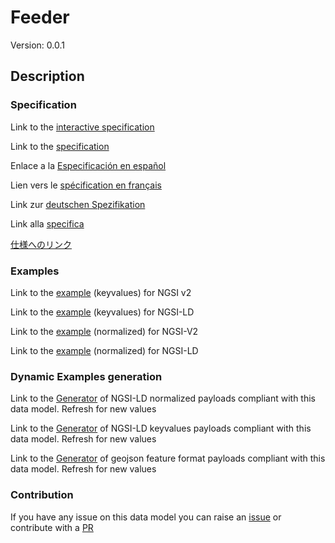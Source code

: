 # Feeder
Version: 0.0.1

## Description 


### Specification

Link to the [interactive specification](https://swagger.lab.fiware.org/?url=https://smart-data-models.github.io/dataModel.Aquaculture/Feeder/swagger.yaml)

Link to the [specification](https://github.com/smart-data-models/dataModel.Aquaculture/blob/master/Feeder/doc/spec.md)

Enlace a la [Especificación en español](https://github.com/smart-data-models/dataModel.Aquaculture/blob/master/Feeder/doc/spec_ES.md)

Lien vers le [spécification en français](https://github.com/smart-data-models/dataModel.Aquaculture/blob/master/Feeder/doc/spec_FR.md)

Link zur [deutschen Spezifikation](https://github.com/smart-data-models/dataModel.Aquaculture/blob/master/Feeder/doc/spec_DE.md)

Link alla [specifica](https://github.com/smart-data-models/dataModel.Aquaculture/blob/master/Feeder/doc/spec_IT.md)

[仕様へのリンク](https://github.com/smart-data-models/dataModel.Aquaculture/blob/master/Feeder/doc/spec_JA.md)
### Examples

Link to the [example](https://smart-data-models.github.io/dataModel.Aquaculture/Feeder/examples/example.json) (keyvalues) for NGSI v2

Link to the [example](https://smart-data-models.github.io/dataModel.Aquaculture/Feeder/examples/example.jsonld) (keyvalues) for NGSI-LD

Link to the [example](https://smart-data-models.github.io/dataModel.Aquaculture/Feeder/examples/example-normalized.json) (normalized) for NGSI-V2

Link to the [example](https://smart-data-models.github.io/dataModel.Aquaculture/Feeder/examples/example-normalized.jsonld) (normalized) for NGSI-LD
### Dynamic Examples generation

Link to the [Generator](https://smartdatamodels.org/extra/ngsi-ld_generator.php?schemaUrl=https://raw.githubusercontent.com/smart-data-models/dataModel.Aquaculture/master/Feeder/schema.json&email=info@smartdatamodels.org) of NGSI-LD normalized payloads compliant with this data model. Refresh for new values

Link to the [Generator](https://smartdatamodels.org/extra/ngsi-ld_generator_keyvalues.php?schemaUrl=https://raw.githubusercontent.com/smart-data-models/dataModel.Aquaculture/master/Feeder/schema.json&email=info@smartdatamodels.org) of NGSI-LD keyvalues payloads compliant with this data model. Refresh for new values

Link to the [Generator](https://smartdatamodels.org/extra/geojson_features_generator.php?schemaUrl=https://raw.githubusercontent.com/smart-data-models/dataModel.Aquaculture/master/Feeder/schema.json&email=info@smartdatamodels.org) of geojson feature format payloads compliant with this data model. Refresh for new values
### Contribution

 If you have any issue on this data model you can raise an [issue](https://github.com/smart-data-models/dataModel.Aquaculture/issues)  or contribute with a [PR](https://github.com/smart-data-models/dataModel.Aquaculture/pulls)